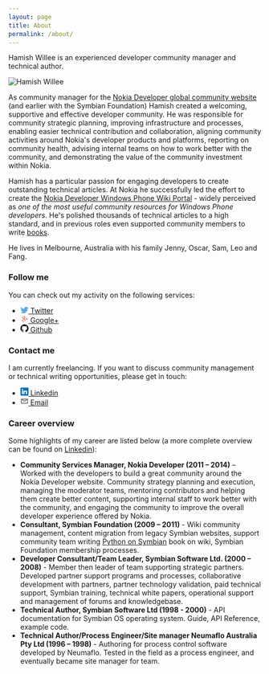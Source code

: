 ```yaml
---
layout: page
title: About
permalink: /about/
---
```


Hamish Willee is an experienced developer community manager and technical author.

<img class="floatright" alt="Hamish Willee" src="http://avatars0.githubusercontent.com/u/5368500?s=220" />

As community manager for the [Nokia Developer global community website](http://developer.nokia.com/community/wiki/Wiki_Home) (and earlier with the Symbian Foundation) Hamish created a welcoming, supportive and effective developer community. He was responsible for community strategic planning, improving infrastructure and processes, enabling easier technical contribution and collaboration, aligning community activities around Nokia's developer products and platforms, reporting on community health, advising internal teams on how to work better with the community, and demonstrating the value of the community investment within Nokia. 

Hamish has a particular passion for engaging developers to create outstanding technical articles. At Nokia he successfully led the effort to create the [Nokia Developer Windows Phone Wiki Portal](http://developer.nokia.com/community/wiki/Portal:Windows_Phone) - widely perceived as *one of the most useful community resources for Windows Phone developers*. He's polished thousands of technical articles to a high standard, and in previous roles even supported community members to write [books](http://www.amazon.com/Python-Symbian-Mobile-development-made/dp/1453747990). 
 
He lives in Melbourne, Australia with his family Jenny, Oscar, Sam, Leo and Fang.

### Follow me

You can check out my activity on the following services:

* <a href="https://twitter.com/{{ site.username }}" title="View me on Twitter"><img alt="Twitter" src="/images/Twitter_logo_blue.png" width="16px" />&nbsp;Twitter</a>
* <a href="https://plus.google.com/103662188789853792412/posts"><img alt="Google+" src="/images/googleplus_icon.png" width="16px" />&nbsp;Google+</a>
* <a href="https://github.com/{{ site.username }}" title="View my Github page"><img alt="Github" src="/images/GitHub-Mark-32px.png" width="16px" />&nbsp;Github</a>

### Contact me

I am currently freelancing. If you want to discuss community management or technical writing opportunities, please get in touch:

* <a href="http://au.linkedin.com/in/hamishwillee"><img alt="Linkedin" src="/images/Linkedin-InBug-16px_0.png" width="16px" />&nbsp;Linkedin</a>
* <a href="mailto:{{ site.email }}" title="Email me"><img alt="email" src="/images/email-icon.png" width="16px" />&nbsp;Email</a>


### Career overview
Some highlights of my career are listed below (a more complete overview can be found on <a href="http://au.linkedin.com/in/hamishwillee">Linkedin</a>):

* **Community Services Manager, Nokia Developer (2011 – 2014)** – Worked with the developers to build a great community around the Nokia Developer website. Community strategy planning and execution, managing the moderator teams, mentoring contributors and helping them create better content, supporting internal staff to work better with the community, and engaging the community to improve the overall developer experience offered by Nokia.
* **Consultant, Symbian Foundation (2009 – 2011)** - Wiki community management, content migration from legacy Symbian websites, support community team writing [Python on Symbian](http://www.amazon.com/Python-Symbian-Mobile-development-made/dp/1453747990) book on wiki, Symbian Foundation membership processes.
* **Developer Consultant/Team Leader, Symbian Software Ltd. (2000 – 2008)** - Member then leader of team supporting strategic partners. Developed partner support programs and processes, collaborative development with partners, partner technology validation, paid technical support, Symbian training, technical white papers, operational support and management of forums and knowledgebase.
* **Technical Author, Symbian Software Ltd (1998 - 2000)** - API documentation for Symbian OS operating system. Guide, API Reference, example code.
* **Technical Author/Process Engineer/Site manager Neumaflo Australia Pty Ltd (1996 – 1998)** - Authoring for process control software developed by Neumaflo. Tested in the field as a process engineer, and eventually became site manager for team.

